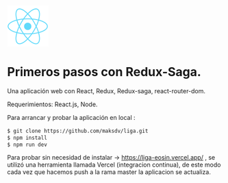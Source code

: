 ![React Logo](https://github.com/vercel/vercel/blob/master/packages/frameworks/logos/react.svg)

# Primeros pasos con Redux-Saga. 

Una aplicación web con React, Redux, Redux-saga, react-router-dom. 

Requerimientos: React.js, Node.

Para arrancar y probar la aplicación en local : 

```Terminal (por hhtp)
$ git clone https://github.com/maksdv/liga.git
$ npm install
$ npm run dev
```
Para probar sin necesidad de instalar -> https://liga-eosin.vercel.app/ , se utilizó una herramienta llamada Vercel (integracion continua), de este modo cada vez que hacemos push a la rama master la aplicacion se actualiza. 


